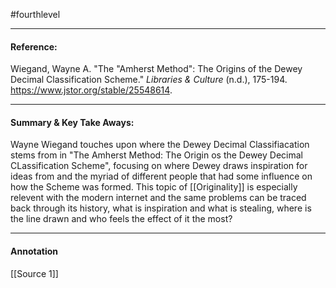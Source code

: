 #fourthlevel 

---

#### Reference:  
Wiegand, Wayne A. "The "Amherst Method": The Origins of the Dewey Decimal Classification Scheme." _Libraries & Culture_ (n.d.), 175-194. https://www.jstor.org/stable/25548614.

---
#### Summary & Key Take Aways:
Wayne Wiegand touches upon where the Dewey Decimal Classifiacation stems from in "The Amherst Method: The Origin os the Dewey Decimal CLassification Scheme", focusing on where Dewey draws inspiration for ideas from and the myriad of different people that had some influence on how the Scheme was formed. This topic of [[Originality]] is especially relevent with the modern internet and the same problems can be traced back through its history, what is inspiration and what is stealing, where is the line drawn and who feels the effect of it the most?


---
#### Annotation
[[Source 1]]